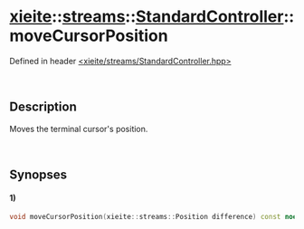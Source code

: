 # [xieite](../../../../../xieite.md)\:\:[streams](../../../../../streams.md)\:\:[StandardController](../../../StandardController.md)\:\:moveCursorPosition
Defined in header [<xieite/streams/StandardController.hpp>](../../../../../../include/xieite/streams/StandardController.hpp)

&nbsp;

## Description
Moves the terminal cursor's position.

&nbsp;

## Synopses
#### 1)
```cpp
void moveCursorPosition(xieite::streams::Position difference) const noexcept;
```
